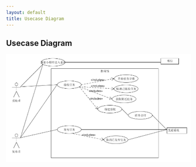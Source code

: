 ```yaml
---
layout: default
title: Usecase Diagram
---
```


## Usecase Diagram

![usecase_diagram](images/usecase_diagram.png)

